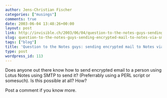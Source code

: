 ```yaml
---
author: Jens-Christian Fischer
categories: ["musings"]
comments: true
date: 2003-06-04 13:48:26+00:00
layout: post
link: http://invisible.ch/2003/06/04/question-to-the-notes-guys-sending-encrypted-mail-to-notes-via-smtp/
slug: question-to-the-notes-guys-sending-encrypted-mail-to-notes-via-smtp
tags: ["blog"]
title: 'Question to the Notes guys: sending encrypted mail to Notes via SMTP'
type: post
wordpress_id: 113
---
```


Does anyone out there know how to send encrypted email to a person using Lotus Notes using SMTP to send it? (Preferrably using a PERL script or somesuch). Is this possible at all? How?

Post a comment if you know more.

